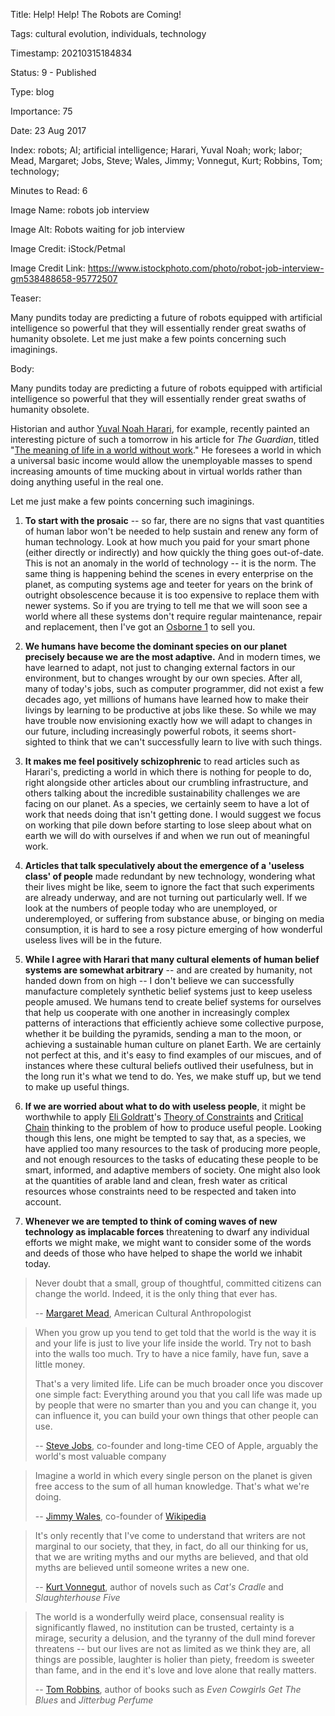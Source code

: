 Title:  Help! Help! The Robots are Coming!

Tags:   cultural evolution, individuals, technology

Timestamp: 20210315184834

Status: 9 - Published

Type:   blog

Importance: 75

Date:   23 Aug 2017

Index:  robots; AI; artificial intelligence; Harari, Yuval Noah; work; labor; Mead, Margaret; Jobs, Steve; Wales, Jimmy; Vonnegut, Kurt; Robbins, Tom; technology; 

Minutes to Read: 6

Image Name: robots job interview

Image Alt: Robots waiting for job interview

Image Credit: iStock/Petmal

Image Credit Link: https://www.istockphoto.com/photo/robot-job-interview-gm538488658-95772507

Teaser: 

Many pundits today are predicting a future of robots equipped with artificial intelligence so powerful that they will essentially render great swaths of humanity obsolete. Let me just make a few points concerning such imaginings. 


Body: 

Many pundits today are predicting a future of robots equipped with artificial intelligence so powerful that they will essentially render great swaths of humanity obsolete. 

Historian and author [Yuval Noah Harari][harari], for example, recently painted an interesting picture of such a tomorrow in his article for *The Guardian*, titled "[The meaning of life in a world without work][harari-wwow]." He foresees a world in which a universal basic income would allow the unemployable masses to spend increasing amounts of time mucking about in virtual worlds rather than doing anything useful in the real one.

Let me just make a few points concerning such imaginings. 

1) **To start with the prosaic** -- so far, there are no signs that vast quantities of human labor won't be needed to help sustain and renew any form of human technology. Look at how much you paid for your smart phone (either directly or indirectly) and how quickly the thing goes out-of-date. This is not an anomaly in the world of technology -- it is the norm. The same thing is happening behind the scenes in every enterprise on the planet, as computing systems age and teeter for years on the brink of outright obsolescence because it is too expensive to replace them with newer systems. So if you are trying to tell me that we will soon see a world where all these systems don't require regular maintenance, repair and replacement, then I've got an [Osborne 1][osborne-1] to sell you. 

2) **We humans have become the dominant species on our planet precisely because we are the most adaptive.** And in modern times, we have learned to adapt, not just to changing external factors in our environment, but to changes wrought by our own species. After all, many of today's jobs, such as computer programmer, did not exist a few decades ago, yet millions of humans have learned how to make their livings by learning to be productive at jobs like these. So while we may have trouble now envisioning exactly how we will adapt to changes in our future, including increasingly powerful robots, it seems short-sighted to think that we can't successfully learn to live with such things.  

3) **It makes me feel positively schizophrenic** to read articles such as Harari's, predicting a world in which there is nothing for people to do, right alongside other articles about our crumbling infrastructure, and others talking about the incredible sustainability challenges we are facing on our planet. As a species, we certainly seem to have a lot of work that needs doing that isn't getting done. I would suggest we focus on working that pile down before starting to lose sleep about what on earth we will do with ourselves if and when we run out of meaningful work.

4) **Articles that talk speculatively about the emergence of a 'useless class' of people** made redundant by new technology, wondering what their lives might be like, seem to ignore the fact that such experiments are already underway, and are not turning out particularly well. If we look at the numbers of people today who are unemployed, or underemployed, or suffering from substance abuse, or binging on media consumption, it is hard to see a rosy picture emerging of how wonderful useless lives will be in the future. 

5) **While I agree with Harari that many cultural elements of human belief systems are somewhat arbitrary** -- and are created by humanity, not handed down from on high -- I don't believe we can successfully manufacture completely synthetic belief systems just to keep useless people amused. We humans tend to create belief systems for ourselves that help us cooperate with one another in increasingly complex patterns of interactions that efficiently achieve some collective purpose, whether it be building the pyramids, sending a man to the moon, or achieving a sustainable human culture on planet Earth. We are certainly not perfect at this, and it's easy to find examples of our miscues, and of instances where these cultural beliefs outlived their usefulness, but in the long run it's what we tend to do. Yes, we make stuff up, but we tend to make up useful things. 

6) **If we are worried about what to do with useless people**, it might be worthwhile to apply [Eli Goldratt][goldratt]'s [Theory of Constraints][goldratt-toc] and [Critical Chain][goldratt-cc] thinking to the problem of how to produce useful people. Looking though this lens, one might be tempted to say that, as a species, we have applied too many resources to the task of producing more people, and not enough resources to the tasks of educating these people to be smart, informed, and adaptive members of society. One might also look at the quantities of arable land and clean, fresh water as critical resources whose constraints need to be respected and taken into account. 

7) **Whenever we are tempted to think of coming waves of new technology as implacable forces** threatening to dwarf any individual efforts we might make, we might want to consider some of the words and deeds of those who have helped to shape the world we inhabit today. 

> Never doubt that a small, group of thoughtful, committed citizens can change the world. Indeed, it is the only thing that ever has.
> 
> -- [Margaret Mead][mm], American Cultural Anthropologist

> When you grow up you tend to get told that the world is the way it is and your life is just to live your life inside the world. Try not to bash into the walls too much. Try to have a nice family, have fun, save a little money. 
>
> That's a very limited life. Life can be much broader once you discover one simple fact: Everything around you that you call life was made up by people that were no smarter than you and you can change it, you can influence it, you can build your own things that other people can use.
> 
> -- [Steve Jobs][sj], co-founder and long-time CEO of Apple, arguably the world's most valuable company

> Imagine a world in which every single person on the planet is given free access to the sum of all human knowledge. That's what we're doing.
> 
> -- [Jimmy Wales][wales], co-founder of [Wikipedia][]

> It's only recently that I've come to understand that writers are not marginal to our society, that they, in fact, do all our thinking for us, that we are writing myths and our myths are believed, and that old myths are believed until someone writes a new one. 
> 
> -- [Kurt Vonnegut][kv], author of novels such as *Cat's Cradle* and *Slaughterhouse Five*

> The world is a wonderfully weird place, consensual reality is significantly flawed, no institution can be trusted, certainty is a mirage, security a delusion, and the tyranny of the dull mind forever threatens -- but our lives are not as limited as we think they are, all things are possible, laughter is holier than piety, freedom is sweeter than fame, and in the end it's love and love alone that really matters.
> 
> -- [Tom Robbins][tr], author of books such as *Even Cowgirls Get The Blues* and *Jitterbug Perfume*


[tr]: http://en.wikipedia.org/wiki/Tom_Robbins


[wales]: https://en.wikipedia.org/wiki/Jimmy_Wales

[wikipedia]: https://en.wikipedia.org/wiki/Wikipedia

[osborne-1]: https://en.wikipedia.org/wiki/Osborne_1

[sj]: http://en.wikipedia.org/wiki/Steve_Jobs

[sj-ve]: http://www.siliconvalleyhistorical.org/#!steve-jobs-film/c1x1c

[mm]: http://en.wikipedia.org/wiki/Margaret_Mead

[kv]: http://en.wikipedia.org/wiki/Kurt_Vonnegut

[kv-ra]: http://www.wnyc.org/story/kurt-vonnegut-breakfast-champions/

[goldratt]: https://en.wikipedia.org/wiki/Eliyahu_M._Goldratt

[goldratt-cc]: https://en.wikipedia.org/wiki/Critical_chain_project_management

[goldratt-toc]: https://en.wikipedia.org/wiki/Theory_of_constraints

[harari]: http://www.ynharari.com

[harari-wwow]: https://www.theguardian.com/technology/2017/may/08/virtual-reality-religion-robots-sapiens-book
